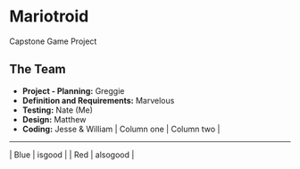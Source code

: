 # Mariotroid
Capstone Game Project

## The Team
- **Project - Planning:**  Greggie
- **Definition and Requirements:**  Marvelous
- **Testing:**  Nate (Me)
- **Design:**  Matthew
- **Coding:**  Jesse & William
| Column one | Column two |
-----------------------
| Blue | isgood |
| Red | alsogood |
